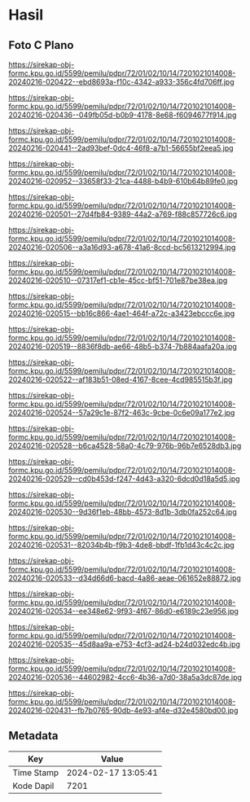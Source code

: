 # Hasil

## Foto C Plano

https://sirekap-obj-formc.kpu.go.id/5599/pemilu/pdpr/72/01/02/10/14/7201021014008-20240216-020422--ebd8693a-f10c-4342-a933-356c4fd706ff.jpg

https://sirekap-obj-formc.kpu.go.id/5599/pemilu/pdpr/72/01/02/10/14/7201021014008-20240216-020436--049fb05d-b0b9-4178-8e68-f6094677f914.jpg

https://sirekap-obj-formc.kpu.go.id/5599/pemilu/pdpr/72/01/02/10/14/7201021014008-20240216-020441--2ad93bef-0dc4-46f8-a7b1-56655bf2eea5.jpg

https://sirekap-obj-formc.kpu.go.id/5599/pemilu/pdpr/72/01/02/10/14/7201021014008-20240216-020952--33658f33-21ca-4488-b4b9-610b64b89fe0.jpg

https://sirekap-obj-formc.kpu.go.id/5599/pemilu/pdpr/72/01/02/10/14/7201021014008-20240216-020501--27d4fb84-9389-44a2-a769-f88c857726c6.jpg

https://sirekap-obj-formc.kpu.go.id/5599/pemilu/pdpr/72/01/02/10/14/7201021014008-20240216-020506--a3a16d93-a678-41a6-8ccd-bc5613212994.jpg

https://sirekap-obj-formc.kpu.go.id/5599/pemilu/pdpr/72/01/02/10/14/7201021014008-20240216-020510--07317ef1-cb1e-45cc-bf51-701e87be38ea.jpg

https://sirekap-obj-formc.kpu.go.id/5599/pemilu/pdpr/72/01/02/10/14/7201021014008-20240216-020515--bb16c866-4ae1-464f-a72c-a3423ebccc6e.jpg

https://sirekap-obj-formc.kpu.go.id/5599/pemilu/pdpr/72/01/02/10/14/7201021014008-20240216-020519--8836f8db-ae66-48b5-b374-7b884aafa20a.jpg

https://sirekap-obj-formc.kpu.go.id/5599/pemilu/pdpr/72/01/02/10/14/7201021014008-20240216-020522--af183b51-08ed-4167-8cee-4cd985515b3f.jpg

https://sirekap-obj-formc.kpu.go.id/5599/pemilu/pdpr/72/01/02/10/14/7201021014008-20240216-020524--57a29c1e-87f2-463c-9cbe-0c6e09a177e2.jpg

https://sirekap-obj-formc.kpu.go.id/5599/pemilu/pdpr/72/01/02/10/14/7201021014008-20240216-020528--b6ca4528-58a0-4c79-976b-96b7e6528db3.jpg

https://sirekap-obj-formc.kpu.go.id/5599/pemilu/pdpr/72/01/02/10/14/7201021014008-20240216-020529--cd0b453d-f247-4d43-a320-6dcd0d18a5d5.jpg

https://sirekap-obj-formc.kpu.go.id/5599/pemilu/pdpr/72/01/02/10/14/7201021014008-20240216-020530--9d36f1eb-48bb-4573-8d1b-3db0fa252c64.jpg

https://sirekap-obj-formc.kpu.go.id/5599/pemilu/pdpr/72/01/02/10/14/7201021014008-20240216-020531--82034b4b-f9b3-4de8-bbdf-1fb1d43c4c2c.jpg

https://sirekap-obj-formc.kpu.go.id/5599/pemilu/pdpr/72/01/02/10/14/7201021014008-20240216-020533--d34d66d6-bacd-4a86-aeae-061652e88872.jpg

https://sirekap-obj-formc.kpu.go.id/5599/pemilu/pdpr/72/01/02/10/14/7201021014008-20240216-020534--ee348e62-9f93-4f67-86d0-e6189c23e956.jpg

https://sirekap-obj-formc.kpu.go.id/5599/pemilu/pdpr/72/01/02/10/14/7201021014008-20240216-020535--45d8aa9a-e753-4cf3-ad24-b24d032edc4b.jpg

https://sirekap-obj-formc.kpu.go.id/5599/pemilu/pdpr/72/01/02/10/14/7201021014008-20240216-020536--44602982-4cc6-4b36-a7d0-38a5a3dc87de.jpg

https://sirekap-obj-formc.kpu.go.id/5599/pemilu/pdpr/72/01/02/10/14/7201021014008-20240216-020431--fb7b0765-90db-4e93-af4e-d32e4580bd00.jpg


## Metadata

| Key        | Value               |
| ---------- | ------------------- |
| Time Stamp | 2024-02-17 13:05:41 |
| Kode Dapil | 7201                |



